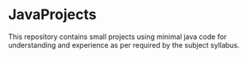 # JavaProjects
This repository contains small projects using minimal java code for understanding and experience as per required by the subject syllabus.
